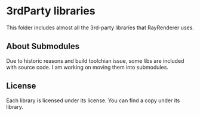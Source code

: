 # 3rdParty libraries

This folder includes almost all the 3rd-party libraries that RayRenderer uses.

## About Submodules

Due to historic reasons and build toolchian issue, some libs are included with source code. I am working on moving them into submodules.

## License

Each library is licensed under its license. You can find a copy under its library.